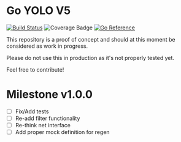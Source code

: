 # Go YOLO V5
[![Build Status](https://github.com/wimspaargaren/yolov5/workflows/CI/badge.svg)](https://github.com/wimspaargaren/yolov5/actions)
![Coverage Badge](https://img.shields.io/endpoint?url=https://gist.githubusercontent.com/wimspaargaren/336567a087162bcad4e55ebe4b17b457/raw/yolov5__heads_master.json)
[![Go Reference](https://pkg.go.dev/badge/github.com/wimspaargaren/yolov5.svg)](https://pkg.go.dev/github.com/wimspaargaren/yolov5)

This repository is a proof of concept and should at this moment be considered as work in progress. 

Please do not use this in production as it's not properly tested yet.

Feel free to contribute!

# Milestone v1.0.0

- [ ] Fix/Add tests
- [ ] Re-add filter functionality
- [ ] Re-think net interface
- [ ] Add proper mock definition for regen
